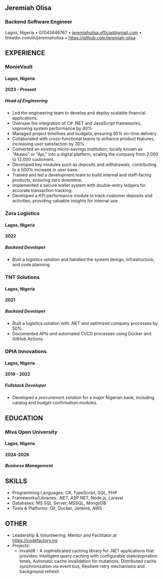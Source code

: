 ## Jeremiah Olisa

### Backend Software Engineer

Lagos, Nigeria • 07045646767 • jeremiaholisa.official@gmail.com • linkedin.com/in/jeremiaholisa • https://github.com/jeremiah-olisa

## EXPERIENCE

### MonieVault

#### Lagos, Nigeria

#### 2023 - Present

##### Head of Engineering

- Led the engineering team to develop and deploy scalable financial applications.
- Oversaw the integration of C# .NET and JavaScript frameworks, improving system performance by 40%.
- Managed project timelines and budgets, ensuring 95% on-time delivery.
- Collaborated with cross-functional teams to enhance product features, increasing user satisfaction by 30%.
- Converted an existing micro-savings institution, locally known as "Akawo" or "Ajo," into a digital platform, scaling the company from 2,000 to 12,000 customers.
- Developed key modules such as deposits and withdrawals, contributing to a 500% increase in user base.
- Trained and led a development team to build internal and staff-facing products, ensuring zero downtime.
- Implemented a secure wallet system with double-entry ledgers for accurate transaction tracking.
- Developed a KPI performance module to track customer deposits and activities, providing valuable insights for internal use.

### Zora Logistics

#### Lagos, Nigeria

#### 2022

##### Backend Developer

- Built a logistics solution and handled the system design, infrastructure, and code planning.

### TNT Solutions

#### Lagos, Nigeria

#### 2021

##### Backend Developer

- Built a logistics solution with .NET and optimized company processes by 50%.
- Documented APIs and automated CI/CD processes using Docker and GitHub Actions.

### DPIA Innovations

#### Lagos, Nigeria

#### 2019 - 2022

##### Fullstack Developer

- Developed a procurement solution for a major Nigerian bank, including catalog and budget confirmation modules.

## EDUCATION

### Miva Open University

#### Lagos, Nigeria

#### 2024-2028

##### Business Management

## SKILLS

- Programming Languages: C#, TypeScript, SQL, PHP
- Frameworks/Libraries: .NET, ASP.NET, Node.js, Laravel
- Databases: MS SQL Server, MSSQL, MongoDB
- Tools & Platforms: Git, Docker, Jenkins, AWS

## OTHER

- Leadership & Volunteering: Mentor and Facilitator at https://codefactory.ng
- Projects:
  - Invalid8 - A sophisticated caching library for .NET applications that provides: Intelligent query caching with configurable stale/expiration times, Automatic cache invalidation for mutations, Distributed cache synchronization via event bus, Resilient retry mechanisms and background refresh